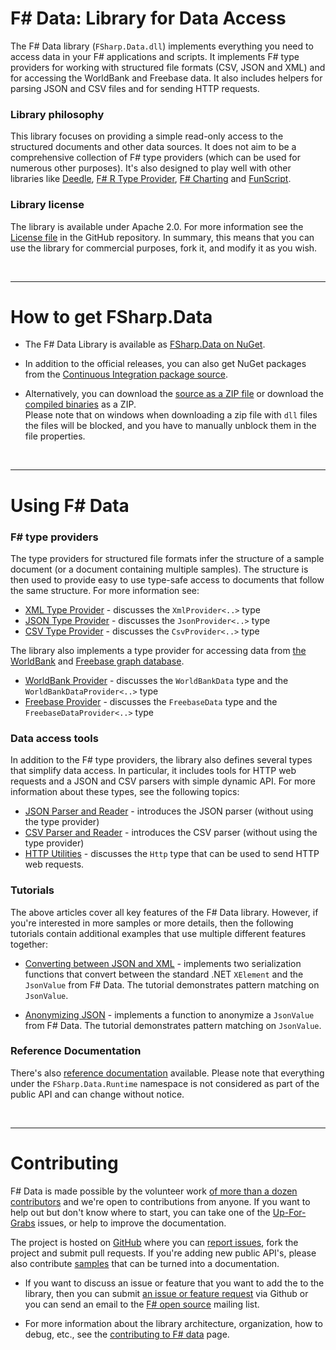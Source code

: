 F# Data: Library for Data Access
================================

The F# Data library (`FSharp.Data.dll`) implements everything you need to 
access data in your F# applications and scripts. It implements F# type 
providers for working with structured file formats (CSV, JSON and XML) 
and for accessing the WorldBank and Freebase data. It also includes helpers for parsing 
JSON and CSV files and for sending HTTP requests.

### Library philosophy

This library focuses on providing a simple read-only access to the structured documents 
and other data sources. It does not aim to be a comprehensive collection of F# type providers 
(which can be used for numerous other purposes). It's also designed to play well with other libraries
like [Deedle](http://bluemountaincapital.github.io/Deedle), [F# R Type Provider](http://bluemountaincapital.github.io/FSharpRProvider), [F# Charting](http://fsharp.github.io/FSharp.Charting) and [FunScript](http://funscript.info).

### Library license

The library is available under Apache 2.0. For more information see the 
[License file][license] in the GitHub repository. In summary, this means that you can 
use the library for commercial purposes, fork it, and modify it as you wish.

<br/><hr/>

# How to get FSharp.Data

* The F# Data Library is available as <a href="https://nuget.org/packages/FSharp.Data">FSharp.Data on NuGet</a>.

* In addition to the official releases, you can also get NuGet packages from the [Continuous Integration package source](https://ci.appveyor.com/nuget/fsharp-data-q9vtdm6ej782).

* Alternatively, you can download the [source as a ZIP file][source] or download the [compiled binaries][compiled] as a ZIP. <br /> Please note that on windows when downloading a zip file with `dll` files the files will be blocked, and you have to manually unblock them in the file properties.

<br/><hr/>

# Using F# Data

### F# type providers

The type providers for structured file formats infer the structure of a sample 
document (or a document containing multiple samples). The structure is then used
to provide easy to use type-safe access to documents that follow the same structure.
For more information see:

 * [XML Type Provider](library/XmlProvider.html) - discusses the `XmlProvider<..>` type
 * [JSON Type Provider](library/JsonProvider.html) - discusses the `JsonProvider<..>` type
 * [CSV Type Provider](library/CsvProvider.html) - discusses the `CsvProvider<..>` type

The library also implements a type provider for accessing data from 
[the WorldBank](http://data.worldbank.org/) and [Freebase graph database](http://www.freebase.com/).

 * [WorldBank Provider](library/WorldBank.html) - discusses the `WorldBankData` type 
   and the `WorldBankDataProvider<..>` type
 * [Freebase Provider](library/Freebase.html) - discusses the `FreebaseData` type 
   and the `FreebaseDataProvider<..>` type

### Data access tools
 
In addition to the F# type providers, the library also defines several types that 
simplify data access. In particular, it includes tools for HTTP web requests and a 
JSON and CSV parsers with simple dynamic API. For more information about these types, see the 
following topics:

 * [JSON Parser and Reader](library/JsonValue.html) - introduces the JSON parser 
   (without using the type provider)
 * [CSV Parser and Reader](library/CsvFile.html) - introduces the CSV parser 
   (without using the type provider)
 * [HTTP Utilities](library/Http.html) - discusses the `Http` type that can be used
   to send HTTP web requests.

### Tutorials

The above articles cover all key features of the F# Data library. However, if you're interested
in more samples or more details, then the following tutorials contain additional examples that use multiple different features together:

 * [Converting between JSON and XML](tutorials/JsonToXml.html) - implements two serialization 
   functions that convert between the standard .NET `XElement` and the `JsonValue` from F# Data.
   The tutorial demonstrates pattern matching on `JsonValue`.

 * [Anonymizing JSON](tutorials/JsonAnonymizer.html) - implements a function to anonymize a `JsonValue` from F# Data.
   The tutorial demonstrates pattern matching on `JsonValue`.

### Reference Documentation

There's also [reference documentation](reference) available. Please note that everything under the `FSharp.Data.Runtime` namespace is not considered as part of the public API and can change without notice.

<br/><hr/>

# Contributing

F# Data is made possible by the volunteer work [of more than a dozen contributors](https://github.com/fsharp/FSharp.Data/graphs/contributors) and we're open to contributions from anyone. If you want to help out but don't know where to start, you can take one of the [Up-For-Grabs](https://github.com/fsharp/FSharp.Data/issues?labels=up-for-grabs&state=open) issues, or help to improve the documentation.

The project is hosted on [GitHub][gh] where you can [report issues][issues], fork 
the project and submit pull requests. If you're adding new public API's, please also 
contribute [samples][samples] that can be turned into a documentation.

 * If you want to discuss an issue or feature that you want to add the to the library,
   then you can submit [an issue or feature request][issues] via Github or you can 
   send an email to the [F# open source][fsharp-oss] mailing list.

 * For more information about the library architecture, organization, how to debug, etc., see the [contributing to F# data][contributing] page.

  [source]: https://github.com/fsharp/FSharp.Data/zipball/master
  [compiled]: https://github.com/fsharp/FSharp.Data/zipball/release
  [samples]: https://github.com/fsharp/FSharp.Data/tree/master/docs/content
  [gh]: https://github.com/fsharp/FSharp.Data
  [issues]: https://github.com/fsharp/FSharp.Data/issues
  [license]: https://github.com/fsharp/FSharp.Data/blob/master/LICENSE.md
  [contributing]: https://github.com/fsharp/FSharp.Data/blob/master/CONTRIBUTING.md
  [fsharp-oss]: http://groups.google.com/group/fsharp-opensource
